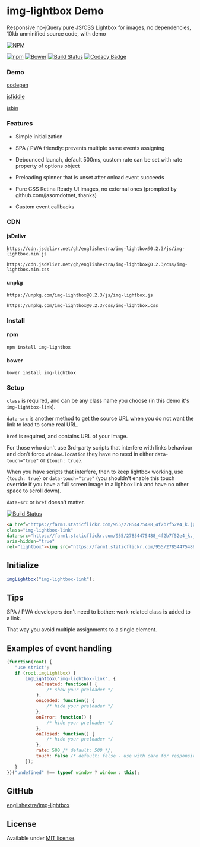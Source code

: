 # img-lightbox Demo

Responsive no-jQuery pure JS/CSS Lightbox for images, no dependencies, 10kb unminified source code, with demo

[![NPM](https://nodei.co/npm/img-lightbox.png?downloads=true)](https://nodei.co/npm/img-lightbox/)

[![npm](https://img.shields.io/npm/v/img-lightbox.svg)](https://github.com/englishextra/img-lightbox)
[![Bower](https://img.shields.io/bower/v/img-lightbox.svg)](https://github.com/englishextra/img-lightbox)
[![Build Status](https://travis-ci.com/englishextra/img-lightbox.svg?branch=master)](https://travis-ci.com/englishextra/img-lightbox)
[![Codacy Badge](https://api.codacy.com/project/badge/Grade/2fbe9cbd4dcb4d3b8fe83dac98633f67)](https://www.codacy.com/app/englishextra/img-lightbox?utm_source=github.com&amp;utm_medium=referral&amp;utm_content=englishextra/img-lightbox&amp;utm_campaign=Badge_Grade)

### Demo

[codepen](https://codepen.io/englishextra/full/YLQxRp/)

[jsfiddle](https://fiddle.jshell.net/englishextra/8hhpbv4h/show/)

[jsbin](https://output.jsbin.com/laxudog)

### Features

* Simple initialization

* SPA / PWA friendly: prevents multiple same events assigning

* Debounced launch, default 500ms, custom rate can be set with rate property of options object

* Preloading spinner that is unset after onload event succeeds

* Pure CSS Retina Ready UI images, no external ones (prompted by github.com/jasomdotnet, thanks)

* Custom event callbacks

### CDN

#### jsDelivr

`https://cdn.jsdelivr.net/gh/englishextra/img-lightbox@0.2.3/js/img-lightbox.min.js`

`https://cdn.jsdelivr.net/gh/englishextra/img-lightbox@0.2.3/css/img-lightbox.min.css`

#### unpkg

`https://unpkg.com/img-lightbox@0.2.3/js/img-lightbox.js`

`https://unpkg.com/img-lightbox@0.2.3/css/img-lightbox.css`

### Install

#### npm

`npm install img-lightbox`

#### bower

`bower install img-lightbox`

### Setup

`class` is required, and can be any class name you choose (in this demo it's `img-lightbox-link`).

`data-src` is another method to get the source URL when you do not want the link to lead to some real URL.

`href` is required, and contains URL of your image.

For those who don't use 3rd-party scripts that interfere with links behaviour and don't force `window.location` they have no need in either `data-touch="true"` or `{touch: true}`.

When you have scripts that interfere, then to keep lightbox working, use `{touch: true}` or `data-touch="true"` (you shouldn't enable this touch override if you have a full screen image in a lighbox link and have no other space to scroll down).

`data-src` or `href` doesn't matter.

[![Build Status](https://farm1.staticflickr.com/955/27854475488_5f82a379ca_z.jpg)](https://farm1.staticflickr.com/955/27854475488_5f82a379ca_z.jpg)

```html
<a href="https://farm1.staticflickr.com/955/27854475488_4f2b7f52e4_k.jpg"
class="img-lightbox-link"
data-src="https://farm1.staticflickr.com/955/27854475488_4f2b7f52e4_k.jpg"
aria-hidden="true"
rel="lightbox"><img src="https://farm1.staticflickr.com/955/27854475488_5f82a379ca_z.jpg" alt="Image Lightbox" /></a>
 ```

## Initialize

 ```js
imgLightbox("img-lightbox-link");
```

## Tips

SPA / PWA developers don't need to bother: work-related class is added to a link.

That way you avoid multiple assignments to a single element.

## Examples of event handling

 ```js
(function(root) {
	"use strict";
	if (root.imgLightbox) {
		imgLightbox("img-lightbox-link", {
			onCreated: function() {
				/* show your preloader */
			},
			onLoaded: function() {
				/* hide your preloader */
			},
			onError: function() {
				/* hide your preloader */
			},
			onClosed: function() {
				/* hide your preloader */
			},
			rate: 500 /* default: 500 */,
			touch: false /* default: false - use with care for responsive images in links on vertical mobile screens */
		});
	}
})("undefined" !== typeof window ? window : this);
```

## GitHub

[englishextra/img-lightbox](https://github.com/englishextra/img-lightbox)

## License

Available under [MIT license](https://opensource.org/licenses/MIT).
